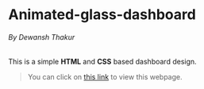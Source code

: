 # Animated-glass-dashboard 
###### By Dewansh Thakur
This is a simple **HTML** and **CSS** based dashboard design.
> You can click on [this link](https://dewanshdt.github.io/Animated-glass-dashboard/) to view this webpage.
